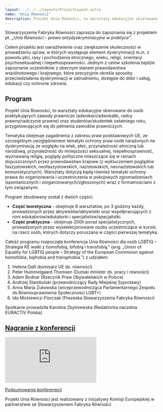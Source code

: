 ```yaml
---
layout: ../../../layouts/ProjectLayout.astro
name: "Unia Równości"
description: Projekt Unia Równości, to warsztaty edukacyjne skierowane do osób praktykujących zawody prawnicze.
---
```


Stowarzyszenie Fabryka Równości zaprasza do zapoznania się z projektem pt. _„Unia Równości – prawo antydyskryminacyjne w praktyce”_.

Celem projektu jest uwrażliwienie oraz zwiększenie skuteczności w prowadzeniu spraw, w których występuje element dyskryminacji m.in. z powodu płci, rasy i pochodzenia etnicznego, wieku, religii, orientacji psychoseksualnej i niepełnosprawności. Jednym z celów szkolenia będzie zapoznanie uczestników z obecnym stanem prawodawstwa wspólnotowego i krajowego, które precyzyjnie określa sposoby przeciwdziałania dyskryminacji w zatrudnieniu, dostępie do dóbr i usług, edukacji czy ochronie zdrowia.

## Program

Projekt Unia Równości, to warsztaty edukacyjne skierowane do osób praktykujących zawody prawnicze (adwokaci/adwokatki, radcy prawny/radczynie prawne) oraz studentów/studentek ostatniego roku, przygotowujących się do pełnienia zawodów prawniczych.

Tematyka obejmuje zagadnienia z zakresu praw podstawowych UE, ze szczególnym uwzględnieniem tematyki ochrony praw osób narażonych na dyskryminację ze względu na wiek, płeć, przynależność etniczną lub narodową, przynależność do mniejszości seksualnej, niepełnosprawność, wyznawaną religię, poglądy polityczne mieszczące się w ramach dopuszczonych przez prawodawstwo krajowe (z wykluczeniem poglądów faszystowskich, neofaszystowskich, nazistowskich, neonazistowskich lub komunistycznych). Warsztaty dotyczą będą również tematyki ochrony prawa do organizowania i uczestniczenia w pokojowych zgromadzeniach (spontanicznych i zorganizowanych/zgłoszonych) wraz z formalnościami z tym związanymi.

Program zbudowany został z dwóch części:
* **Część teoretyczna** - obejmuje 8 warsztatów, po 3 godziny każdy, prowadzonych przez aktywistów/aktywistki oraz współpracujących z nimi edukatorów/edukatorki i specjalistów/specjalistki.
* **Część praktyczna** - obejmuje 200h porad specjalistycznych, prowadzonych przez wyselekcjonowane osoby uczestniczące w kursie, na rzecz osób, których dotyczy poruszana w części pierwszej tematyka.

Całość programu rozpoczęła konferencja Unia Równości dla osób LGBTIQ – Strategia KE walki z homofobią, bifobią i transfobią.” (ang. „Union of Equality for LGBTIQ people – Strategy of the European Commision against homofobia, biphobia and transphobia.”) z udziałem:
1. Helena Dalli (komisarz UE ds. równości)
2. Peter Hummelgaard Thomsen (Duński minister ds. pracy i równości)
3. Adam Bodnar (Rzecznik Praw Obywatelskich w Polsce)
4. Andrzej Stambulski (przewodniczący Rady Miejskiej Szprotawy)
5. Anna Maria Żukowska (wiceprzewodnicząca Parlamentarnego Zespołu ds.Równouprawnienia Społeczności LGBT+)
6. Ida Mickiewicz-Florczak (Prezeska Stowarzyszenia Fabryka Równości)

Spotkanie prowadziła Karolina Zbytniewska (Redaktorka naczelna EURACTIV Polska)

## [Nagranie z konferencji](https://www.youtube.com/embed/LXzTEX58YKU?)
<iframe class="w-full h-5xl hidden md:block" loading="lazy" title="Unia Równości dla osób LGBTIQ. Strategia KE walki z homofobią, bifobią i transfobią" src="https://www.youtube.com/embed/LXzTEX58YKU?feature=oembed" frameborder="0" allow="accelerometer; autoplay; clipboard-write; encrypted-media; gyroscope; picture-in-picture" allowfullscreen=""></iframe>

[Podsumowanie konferenecji](https://www.euractiv.pl/section/instytucje-ue/news/lgbtiq-helena-dalli-bodnar-equality-homophobia-european-commission-ilga-europe-hummelgaard-thomsen)

Projekt Unia Równości jest realizowany z inicjatywy Komisji Europejskiej w partnerstwie ze Stowarzyszeniem Fabryka Równości